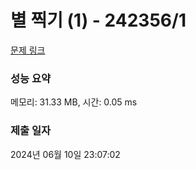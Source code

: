# 별 찍기 (1) - 242356/1 

[문제 링크](https://level.goorm.io/exam/242356/%EB%B3%84-%EC%B0%8D%EA%B8%B0-1/quiz/1) 

### 성능 요약

메모리: 31.33 MB, 시간: 0.05 ms

### 제출 일자

2024년 06월 10일 23:07:02

